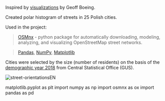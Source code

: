 Inspired by [visualizations](https://github.com/gboeing/osmnx-examples/blob/master/notebooks/17-street-network-orientations.ipynb) by Geoff Boeing.

Created polar histogram of streets in 25 Polish cities.

Used in the project:

>[OSMnx](https://github.com/gboeing/osmnx) - python package for automatically downloading, modeling, analyzing, and visualizing OpenStreetMap street networks.

>[Pandas](https://pandas.pydata.org/), [NumPy](https://numpy.org/), [Matplotlib](https://matplotlib.org/)

Cities were selected by the size (number of residents) on the basis of the [demographic year 2018](https://stat.gov.pl/obszary-tematyczne/roczniki-statystyczne/roczniki-statystyczne/rocznik-demograficzny-2018,3,12.html) from Central Statistical Office (GUS).

![street-orientationsEN](https://user-images.githubusercontent.com/8020682/65589886-1d34ef00-df8a-11e9-8fa8-bfd06f027598.png)


matplotlib.pyplot as plt
import numpy as np
import osmnx as ox
import pandas as pd

